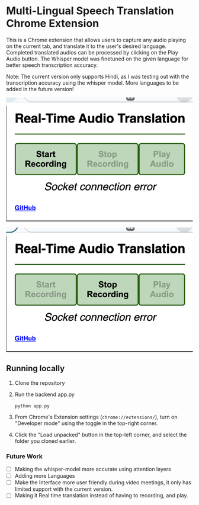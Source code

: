 # Multi-Lingual Speech Translation Chrome Extension


This is a Chrome extension that allows users to capture any audio playing on the current tab, and translate it to the user's desired language. Completed translated audios can be processed by clicking on the Play Audio button. The Whisper model was finetuned on the given language for better speech transcription accuracy.


Note: The current version only supports Hindi, as I was testing out with the transcription accuracy using the whisper model. More languages to be added in the future version!



![start]

[start]: ./docs/start.png


![stop]

[stop]: ./docs/stop.png


## Running locally

1. Clone the repository
2. Run the backend app.py

    ```
    python app.py
    ```

3. From Chrome's Extension settings (`chrome://extensions/`), turn on "Developer mode" using the toggle in the top-right corner.
4. Click the "Load unpacked" button in the top-left corner, and select the folder you cloned earlier.



### Future Work

- [ ] Making the whisper-model more accurate using attention layers
- [ ] Adding more Languages
- [ ] Make the Interface more user friendly during video meetings, it only has limited support with the current version.
- [ ] Making it Real time translation instead of having to recording, and play.
